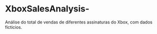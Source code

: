 # XboxSalesAnalysis-
Análise do total de vendas de diferentes assinaturas do Xbox, com dados fícticios. 

